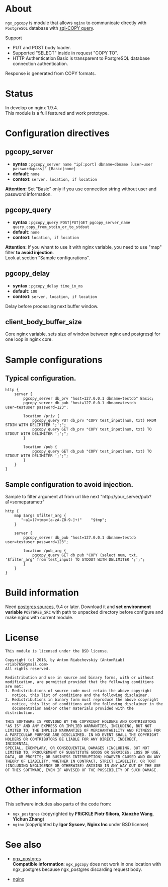 About
===============
`ngx_pgcopy` is module that allows `nginx` to communicate directly with `PostgreSQL` database with [sql-COPY query](http://www.postgresql.org/docs/9.5/static/sql-copy.html).

Support 
- PUT and POST body loader.
- Supported "SELECT" inside in request "COPY TO".
- HTTP Authentication Basic is transparent to PostgreSQL database connection authentication.

Response is generated from COPY formats.


Status
===============
In develop on nginx 1.9.4.  
This module is a full featured and work prototype.


Configuration directives
===============
pgcopy_server
---------------
* **syntax** : `pgcopy_server name "ip[:port] dbname=dbname [user=user password=pass]" [Basic|none]`
* **default**: `none`
* **context**: `server, location, if location`

**Attention:** Set "Basic" only if you use connection string without user and password information.


pgcopy_query
---------------
* **syntax** : `pgcopy_query POST|PUT|GET pgcopy_server_name query_copy_from_stdin_or_to_stdout`
* **default**: `none`
* **context**: `location, if location`

**Attention:** If you whant to use it with nginx variable, you need to use "map" filter **to avoid injection**.  
Look at section "Sample configurations".


pgcopy_delay
---------------
* **syntax** : `pgcopy_delay time_in_ms`
* **default**: `100`
* **context**: `server, location, if location`

Delay before processing next buffer window.


client_body_buffer_size 
---------------
Core nginx variable, sets size of window between nginx and postgresql for one loop in nginx core.


Sample configurations
===============
Typical configuration.
-----------------------
    http {
        server {
            pgcopy_server db_prv "host=127.0.0.1 dbname=testdb" Basic;
            pgcopy_server db_pub "host=127.0.0.1 dbname=testdb user=testuser password=123";

            location /priv {
                pgcopy_query PUT db_prv "COPY test_input(num, txt) FROM STDIN WITH DELIMITER ';';";
                pgcopy_query GET db_prv "COPY test_input(num, txt) TO STDOUT WITH DELIMITER ';';";
            }

            location /pub {
                pgcopy_query GET db_pub "COPY test_input(num, txt) TO STDOUT WITH DELIMITER ';';";
            }
        }
    }


Sample configuration to avoid injection.
-----------------------
Sample to filter argument a1 from url like next "http://your_server/pub?a1=someparametr"

    http {
        map $args $filter_arg {
           "~a1=(?<tmp>[a-zA-Z0-9-]+)"    "$tmp";
        }

        server {
            pgcopy_server db_pub "host=127.0.0.1 dbname=testdb user=testuser password=123";

            location /pub_arg {
                pgcopy_query GET db_pub "COPY (select num, txt, '$filter_arg' from test_input) TO STDOUT WITH DELIMITER ';';";
            }
        }
    }


Build information
===============
Need [postgres sources](http://www.postgresql.org/ftp/source/), 9.4 or later.
Download it and **set environment variable** `POSTGRES_SRC` with path to unpacked directory
before configure and make nginx with current module.


License
======
    This module is licensed under the BSD license.

    Copyright (c) 2016, by Anton Riabchevskiy (AntonRiab) <riab765@gmail.com>
    All rights reserved.

    Redistribution and use in source and binary forms, with or without
    modification, are permitted provided that the following conditions
    are met:
    1. Redistributions of source code must retain the above copyright
       notice, this list of conditions and the following disclaimer.
    2. Redistributions in binary form must reproduce the above copyright
       notice, this list of conditions and the following disclaimer in the
       documentation and/or other materials provided with the distribution.

    THIS SOFTWARE IS PROVIDED BY THE COPYRIGHT HOLDERS AND CONTRIBUTORS
    "AS IS" AND ANY EXPRESS OR IMPLIED WARRANTIES, INCLUDING, BUT NOT
    LIMITED TO, THE IMPLIED WARRANTIES OF MERCHANTABILITY AND FITNESS FOR
    A PARTICULAR PURPOSE ARE DISCLAIMED. IN NO EVENT SHALL THE COPYRIGHT
    HOLDERS OR CONTRIBUTORS BE LIABLE FOR ANY DIRECT, INDIRECT, INCIDENTAL,
    SPECIAL, EXEMPLARY, OR CONSEQUENTIAL DAMAGES (INCLUDING, BUT NOT
    LIMITED TO, PROCUREMENT OF SUBSTITUTE GOODS OR SERVICES; LOSS OF USE,
    DATA, OR PROFITS; OR BUSINESS INTERRUPTION) HOWEVER CAUSED AND ON ANY
    THEORY OF LIABILITY, WHETHER IN CONTRACT, STRICT LIABILITY, OR TORT
    (INCLUDING NEGLIGENCE OR OTHERWISE) ARISING IN ANY WAY OUT OF THE USE
    OF THIS SOFTWARE, EVEN IF ADVISED OF THE POSSIBILITY OF SUCH DAMAGE.


Other information
===============
This software includes also parts of the code from:
- `ngx_postgres` (copyrighted by **FRiCKLE Piotr Sikora**, **Xiaozhe Wang**, **Yichun Zhang**)
- `nginx`        (copyrighted by **Igor Sysoev**, **Nginx Inc** under BSD license)


See also
===============
- [ngx_postgres](https://github.com/FRiCKLE/ngx_postgres)  
**Compatible information**: `ngx_pgcopy` does not work in one location with ngx_postgres because ngx_postgres discarding request body.

- [nginx](https://github.com/nginx/nginx)
